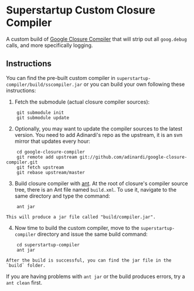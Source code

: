 # Superstartup Custom Closure Compiler

A custom build of [Google Closure Compiler](https://developers.google.com/closure/compiler/) that will strip out all `goog.debug` calls, and more specifically logging.

## Instructions

You can find the pre-built custom compiler in `superstartup-compiler/build/sscompiler.jar` or you can build your own following these instructions:

1. Fetch the submodule (actual closure compiler sources):
```shell
    git submodule init
    git submodule update
```

2. Optionally, you may want to update the compiler sources to the latest version. You need to add Adinardi's repo as the upstream, it is an svn mirror that updates every hour:
```shell
    cd google-closure-compiler
    git remote add upstream git://github.com/adinardi/google-closure-compiler.git
    git fetch upstream
    git rebase upstream/master
```

3. Build closure compiler with [ant](http://ant.apache.org/). At the root of closure's compiler source tree, there is an Ant file named `build.xml`. To use it, navigate to the same directory and type the command:
```shell
    ant jar
```

    This will produce a jar file called "build/compiler.jar".

4. Now time to build the custom compiler, move to the `superstartup-compiler` directory and issue the same build command:
```shell
    cd superstartup-compiler
    ant jar
```

    After the build is successful, you can find the jar file in the `build` folder.

If you are having problems with `ant jar` or the build produces errors, try a `ant clean` first.